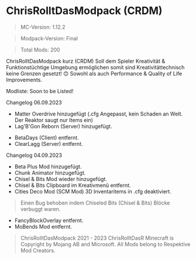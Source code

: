 # ChrisRolltDasModpack (CRDM)
> MC-Version: 1.12.2

> Modpack-Version: Final

> Total Mods: 200 

ChrisRolltDasModpack kurz (CRDM)
Soll dem Spieler Kreativität & Funktionstüchtige Umgebung ermöglichen somit sind Kreativitättechnisch keine Grenzen gesetzt! 🙃
Sowohl als auch Performance & Quality of Life Improvements.

Modliste: Soon to be Listed!

Changelog 06.09.2023
+ Matter Overdrive hinzugefügt (.cfg Angepasst, kein Schaden an Welt. Der Reaktor saugt nur Items ein)
+ Lag'B'Gon Reborn (Server) hinzugefügt.
- BetaDays (Client) entfernt.
- ClearLagg (Server) entfernt.

Changelog 04.09.2023
+ Beta Plus Mod hinzugefügt.
+ Chunk Animator hinzugefügt.
+ Chisel & Bits Mod wieder hinzugefügt.
+ Chisel & Bits Clipboard im Kreativmenü entfernt.
+ Cities Deco Mod (SCM Mod) 3D Inventaritems in .cfg deaktiviert.
> Einen Bug behoben indem Chiseled Bits (Chisel & Bits) Blöcke verbuggt waren.
- FancyBlockOverlay entfernt.
- MoBends Mod entfernt.

> ChrisRolltDasModpack 2021 - 2023 ChrisRolltDasR
> Minecraft is Copyright by Mojang AB and Microsoft.
> All Mods belong to Respektive Mod Creators.
